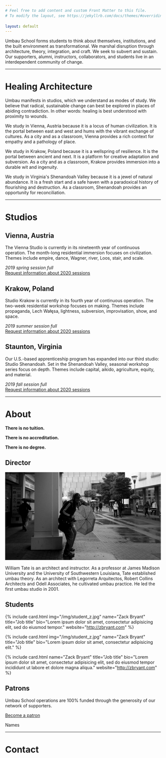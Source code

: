 ```yaml
---
# Feel free to add content and custom Front Matter to this file.
# To modify the layout, see https://jekyllrb.com/docs/themes/#overriding-theme-defaults

layout: default
---
```


Umbau School forms students to think about themselves, institutions, and the built environment as transformational. We marshal disruption through architecture, theory, integration, and craft. We seek to subvert and sustain. Our supporters, alumni, instructors, collaborators, and students live in an interdependent community of change.

***
   
# Healing Architecture
        
Umbau manifests in studios, which we understand as modes of study. We believe that radical, sustainable change can best be explored in places of abiding contradiction. In other words: healing is best understood with proximity to wounds.   

We study in Vienna, Austria because it is a locus of human civilization. It is the portal between east and west and hums with the vibrant exchange of cultures. As a city and as a classroom, Vienna provides a rich context for empathy and a pathology of place.  

We study in Krakow, Poland because it is a wellspring of resilience. It is the portal between ancient and next. It is a platform for creative adaptation and subversion. As a city and as a classroom, Krakow provides immersion into a durable wit and ingenuity.  

We study in Virginia's Shenandoah Valley because it is a jewel of natural abundance. It is a fresh start and a safe haven with a paradoxical history of flourishing and destruction. As a classroom, Shenandoah provides an opportunity for reconciliation.   
  
*** 
 
# Studios

<section class="studio" data-studio="vienna" markdown="1">

## Vienna, Austria
The Vienna Studio is currently in its nineteenth year of continuous operation. The month-long residential immersion focuses on civilization. Themes include empire, dance, Wagner, river, Loos, stair, and scale.
   
_2019 spring session full_   
[Request information about 2020 sessions](#)

</section>


<section class="studio" data-studio="krakow" markdown="1">
   
## Krakow, Poland
Studio Krakow is currently in its fourth year of continuous operation. The two-week residential workshop focuses on making. Themes include propaganda, Lech Wałęsa, lightness, subversion, improvisation, show, and space.
  
_2019 summer session full_   
[Request information about 2020 sessions](#)

</section>


<section class="studio" data-studio="staunton" markdown="1">

## Staunton, Virginia
Our U.S.-based apprenticeship program has expanded into our third studio: Studio Shenandoah. Set in the Shenandoah Valley, seasonal workshop series focus on depth. Themes include capital, aikido, agriculture, equity, and material.
    
_2019 fall session full_   
[Request information about 2020 sessions](#) 

</section>

***     

# About

**There is no tuition.**  

**There is no accreditation.**   
  
**There is no degree.**    
   
    
## Director

<img class="img--full" src="/img/Tate.jpg" alt="William Tate">

William Tate is an architect and instructor. As a professor at James Madison University and the University of Southwestern Louisiana, Tate established umbau theory. As an architect with Legorreta Arquitectos, Robert Collins Architects and Odell Associates, he cultivated umbau practice. He led the first umbau studio in 2001.

   
## Students  

<div class="person-grid">

{% include card.html
    img="/img/student_z.jpg"
    name="Zack Bryant"
    title="Job title"
    bio="Lorem ipsum dolor sit amet, consectetur adipisicing elit, sed do eiusmod tempor."
    website="http://zbryant.com"
%}

{% include card.html
    img="/img/student_z.jpg"
    name="Zack Bryant"
    title="Job title"
    bio="Lorem ipsum dolor sit amet, consectetur adipisicing elit."
%}

{% include card.html
    name="Zack Bryant"
    title="Job title"
    bio="Lorem ipsum dolor sit amet, consectetur adipisicing elit, sed do eiusmod tempor incididunt ut labore et dolore magna aliqua."
    website="http://zbryant.com"
%}

</div>

  
## Patrons  
Umbau School operations are 100% funded through the generosity of our network of supporters.   

[Become a patron](#)

Names  

***   
   
# Contact
